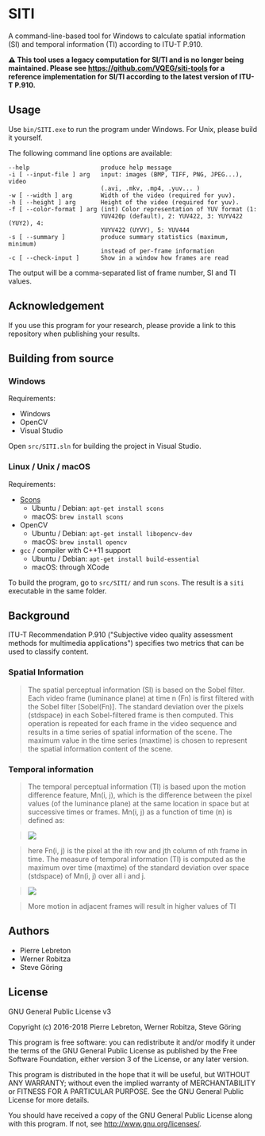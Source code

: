 # SITI

A command-line-based tool for Windows to calculate spatial information (SI) and temporal information (TI) according to ITU-T P.910.

**:warning: This tool uses a legacy computation for SI/TI and is no longer being maintained. Please see https://github.com/VQEG/siti-tools for a reference implementation for SI/TI according to the latest version of ITU-T P.910.**

## Usage

Use `bin/SITI.exe` to run the program under Windows. For Unix, please build it yourself.

The following command line options are available:

    --help                    produce help message
    -i [ --input-file ] arg   input: images (BMP, TIFF, PNG, JPEG...), video
                              (.avi, .mkv, .mp4, .yuv... )
    -w [ --width ] arg        Width of the video (required for yuv).
    -h [ --height ] arg       Height of the video (required for yuv).
    -f [ --color-format ] arg (int) Color representation of YUV format (1:
                              YUV420p (default), 2: YUV422, 3: YUYV422 (YUY2), 4:
                              YUYV422 (UYVY), 5: YUV444
    -s [ --summary ]          produce summary statistics (maximum, minimum)
                              instead of per-frame information
    -c [ --check-input ]      Show in a window how frames are read

The output will be a comma-separated list of frame number, SI and TI values.

## Acknowledgement

If you use this program for your research, please provide a link to this repository when publishing your results.

## Building from source

### Windows

Requirements:

- Windows
- OpenCV
- Visual Studio

Open `src/SITI.sln` for building the project in Visual Studio.

### Linux / Unix / macOS

Requirements:

- [Scons](http://www.scons.org/pages/download.html)
    - Ubuntu / Debian: `apt-get install scons`
    - macOS: `brew install scons`
- OpenCV
    - Ubuntu / Debian: `apt-get install libopencv-dev`
    - macOS: `brew install opencv`
- `gcc` / compiler with C++11 support
    - Ubuntu / Debian: `apt-get install build-essential`
    - macOS: through XCode

To build the program, go to `src/SITI/` and run `scons`. The result is a `siti` executable in the same folder.

## Background

ITU-T Recommendation P.910 ("Subjective video quality assessment methods for multimedia applications") specifies two metrics that can be used to classify content.

### Spatial Information

> The spatial perceptual information (SI) is based on the Sobel filter. Each video frame (luminance plane) at time n (Fn) is first filtered with the Sobel filter [Sobel(Fn)]. The standard deviation over the pixels (stdspace) in each Sobel-filtered frame is then computed. This operation is repeated for each frame in the video sequence and results in a time series of spatial information of the scene. The maximum value in the time series (maxtime) is chosen to represent the spatial information content of the scene.

### Temporal information

> The temporal perceptual information (TI) is based upon the motion difference feature, Mn(i, j), which is the difference between the pixel values (of the luminance plane) at the same location in space but at successive times or frames. Mn(i, j) as a function of time (n) is defined as:

> ![](http://i.imgur.com/MRsJtdT.png)

> here Fn(i, j) is the pixel at the ith row and jth column of nth frame in time.
The measure of temporal information (TI) is computed as the maximum over time (maxtime) of the standard deviation over space (stdspace) of Mn(i, j) over all i and j.

> ![](http://i.imgur.com/zRXcVJO.png)

> More motion in adjacent frames will result in higher values of TI

## Authors

- Pierre Lebreton
- Werner Robitza
- Steve Göring

## License

GNU General Public License v3

Copyright (c) 2016-2018 Pierre Lebreton, Werner Robitza, Steve Göring

This program is free software: you can redistribute it and/or modify it under the terms of the GNU General Public License as published by the Free Software Foundation, either version 3 of the License, or any later version.

This program is distributed in the hope that it will be useful, but WITHOUT ANY WARRANTY; without even the implied warranty of MERCHANTABILITY or FITNESS FOR A PARTICULAR PURPOSE. See the GNU General Public License for more details.

You should have received a copy of the GNU General Public License along with this program. If not, see http://www.gnu.org/licenses/.
